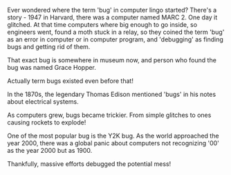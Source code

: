 Ever wondered where the term 'bug' in computer lingo started?
There's a story - 1947 in Harvard, there was a computer named MARC 2. One day it glitched. 
At that time computers where big enough to go inside, so engineers went, found a moth stuck in a relay, 
so they coined the term 'bug' as an error in computer or in computer program, 
and 'debugging' as finding bugs and getting rid of them. 

That exact bug is somewhere in museum now, and person who found the bug was named Grace Hopper.

Actually term bugs existed even before that!

In the 1870s, the legendary Thomas Edison mentioned 'bugs' in his notes about electrical systems.

As computers grew, bugs became trickier. From simple glitches to ones causing rockets to explode!

One of the most popular bug is the Y2K bug. As the world approached the year 2000, 
there was a global panic about computers not recognizing '00' as the year 2000 but as 1900. 

Thankfully, massive efforts debugged the potential mess!
